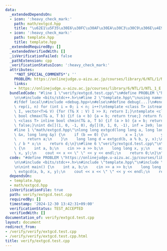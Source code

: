 ```yaml
---
data:
  _extendedDependsOn:
  - icon: ':heavy_check_mark:'
    path: math/extgcd.hpp
    title: "\u62E1\u5F35\u30E6\u30FC\u30AF\u30EA\u30C3\u30C9\u306E\u4E92\u9664\u6CD5"
  - icon: ':heavy_check_mark:'
    path: template.hpp
    title: template.hpp
  _extendedRequiredBy: []
  _extendedVerifiedWith: []
  _isVerificationFailed: false
  _pathExtension: cpp
  _verificationStatusIcon: ':heavy_check_mark:'
  attributes:
    '*NOT_SPECIAL_COMMENTS*': ''
    PROBLEM: https://onlinejudge.u-aizu.ac.jp/courses/library/6/NTL/1/NTL_1_E
    links:
    - https://onlinejudge.u-aizu.ac.jp/courses/library/6/NTL/1/NTL_1_E
  bundledCode: "#line 1 \"verify/extgcd.test.cpp\"\n#define PROBLEM \"https://onlinejudge.u-aizu.ac.jp/courses/library/6/NTL/1/NTL_1_E\"\
    \n\n#include <bits/stdc++.h>\n#line 2 \"template.hpp\"\nusing namespace std;\n\
    #ifdef local\n#include <debug.hpp>\n#else\n#define debug(...)\n#endif\n#define\
    \ rep(i, n) for (int i = 0; i < n; i++)\ntemplate <class T> istream& operator>>(istream&\
    \ I, vector<T>& V) {for (T& X : V) I >> X; return I;}\ntemplate <class T> inline\
    \ bool chmax(T& a, T b) {if (a < b) {a = b; return true;} return false;}\ntemplate\
    \ <class T> inline bool chmin(T& a, T b) {if (a > b) {a = b; return true;} return\
    \ false;}\nint dx[](1, 0, -1, 0), dy[](0, 1, 0, -1), inf = 2e9; long INF = 1e18;\n\
    #line 1 \"math/extgcd.hpp\"\nlong long extgcd(long long a, long long b, long long\
    \ &x, long long &y) {\n    if (b == 0) {\n        x = 1;\n        y = 0;\n   \
    \     return a;\n    }\n    long long d = extgcd(b, a % b, y, x);\n    y -= a\
    \ / b * x;\n    return d;\n}\n#line 6 \"verify/extgcd.test.cpp\"\n\nint main()\
    \ {\n    int a, b;\n    cin >> a >> b;\n    long long x, y;\n    extgcd(a, b,\
    \ x, y);\n    cout << x << \" \" << y << endl;\n    return 0;\n}\n"
  code: "#define PROBLEM \"https://onlinejudge.u-aizu.ac.jp/courses/library/6/NTL/1/NTL_1_E\"\
    \n\n#include <bits/stdc++.h>\n#include \"template.hpp\"\n#include \"math/extgcd.hpp\"\
    \n\nint main() {\n    int a, b;\n    cin >> a >> b;\n    long long x, y;\n   \
    \ extgcd(a, b, x, y);\n    cout << x << \" \" << y << endl;\n    return 0;\n}"
  dependsOn:
  - template.hpp
  - math/extgcd.hpp
  isVerificationFile: true
  path: verify/extgcd.test.cpp
  requiredBy: []
  timestamp: '2024-12-30 13:42:31+09:00'
  verificationStatus: TEST_ACCEPTED
  verifiedWith: []
documentation_of: verify/extgcd.test.cpp
layout: document
redirect_from:
- /verify/verify/extgcd.test.cpp
- /verify/verify/extgcd.test.cpp.html
title: verify/extgcd.test.cpp
---
```

